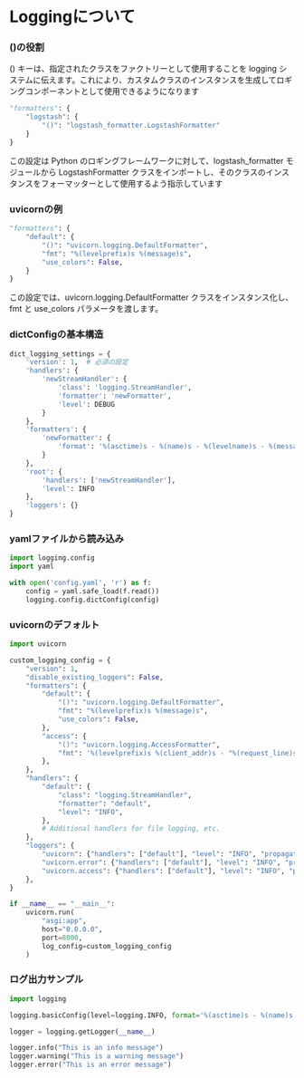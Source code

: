 # Loggingについて


### ()の役割
() キーは、指定されたクラスをファクトリーとして使用することを logging システムに伝えます。これにより、カスタムクラスのインスタンスを生成してロギングコンポーネントとして使用できるようになります

```python
"formatters": {
    "logstash": {
        "()": "logstash_formatter.LogstashFormatter"
    }
}
```
この設定は Python のロギングフレームワークに対して、logstash_formatter モジュールから LogstashFormatter クラスをインポートし、そのクラスのインスタンスをフォーマッターとして使用するよう指示しています


### uvicornの例
```python 
"formatters": {
    "default": {
        "()": "uvicorn.logging.DefaultFormatter",
        "fmt": "%(levelprefix)s %(message)s",
        "use_colors": False,
    }
}
```
この設定では、uvicorn.logging.DefaultFormatter クラスをインスタンス化し、fmt と use_colors パラメータを渡します。


### dictConfigの基本構造
```python
dict_logging_settings = {
    'version': 1,  # 必須の設定
    'handlers': {
        'newStreamHandler': {
            'class': 'logging.StreamHandler',
            'formatter': 'newFormatter',
            'level': DEBUG
        }
    },
    'formatters': {
        'newFormatter': {
            'format': '%(asctime)s - %(name)s - %(levelname)s - %(message)s'
        }
    },
    'root': {
        'handlers': ['newStreamHandler'],
        'level': INFO
    },
    'loggers': {}
}
```


### yamlファイルから読み込み
```python
import logging.config
import yaml

with open('config.yaml', 'r') as f:
    config = yaml.safe_load(f.read())
    logging.config.dictConfig(config)
```


### uvicornのデフォルト
```python
import uvicorn

custom_logging_config = {
    "version": 1,
    "disable_existing_loggers": False,
    "formatters": {
        "default": {
            "()": "uvicorn.logging.DefaultFormatter",
            "fmt": "%(levelprefix)s %(message)s",
            "use_colors": False,
        },
        "access": {
            "()": "uvicorn.logging.AccessFormatter",
            "fmt": '%(levelprefix)s %(client_addr)s - "%(request_line)s" %(status_code)s',
        },
    },
    "handlers": {
        "default": {
            "class": "logging.StreamHandler",
            "formatter": "default",
            "level": "INFO",
        },
        # Additional handlers for file logging, etc.
    },
    "loggers": {
        "uvicorn": {"handlers": ["default"], "level": "INFO", "propagate": False},
        "uvicorn.error": {"handlers": ["default"], "level": "INFO", "propagate": False},
        "uvicorn.access": {"handlers": ["default"], "level": "INFO", "propagate": False},
    },
}

if __name__ == "__main__":
    uvicorn.run(
        "asgi:app",
        host="0.0.0.0",
        port=8000,
        log_config=custom_logging_config
    )
```


### ログ出力サンプル
```python
import logging

logging.basicConfig(level=logging.INFO, format='%(asctime)s - %(name)s - %(levelname)s - %(message)s')

logger = logging.getLogger(__name__)

logger.info("This is an info message")
logger.warning("This is a warning message")
logger.error("This is an error message")

```
